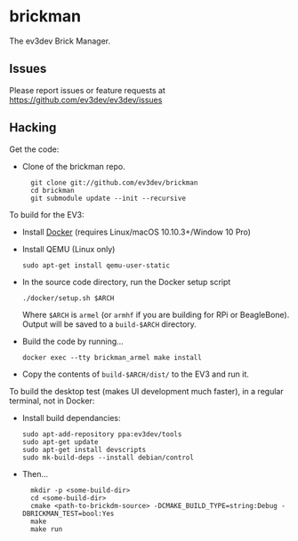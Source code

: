 brickman
========

The ev3dev Brick Manager.

Issues
------

Please report issues or feature requests at https://github.com/ev3dev/ev3dev/issues

Hacking
-------

Get the code:

* Clone of the brickman repo.

        git clone git://github.com/ev3dev/brickman
        cd brickman
        git submodule update --init --recursive

To build for the EV3:

*   Install [Docker] (requires Linux/macOS 10.10.3+/Window 10 Pro)
*   Install QEMU (Linux only)

        sudo apt-get install qemu-user-static

*   In the source code directory, run the Docker setup script

        ./docker/setup.sh $ARCH

    Where `$ARCH` is `armel` (or `armhf` if you are building for RPi
    or BeagleBone).  Output will be saved to a `build-$ARCH` directory.

*   Build the code by running...

        docker exec --tty brickman_armel make install

*   Copy the contents of `build-$ARCH/dist/` to the EV3 and run it.

[Docker]: https://www.docker.com/

To build the desktop test (makes UI development much faster), in a regular terminal,
not in Docker:

*   Install build dependancies:

        sudo apt-add-repository ppa:ev3dev/tools
        sudo apt-get update
        sudo apt-get install devscripts
        sudo mk-build-deps --install debian/control

* Then...

        mkdir -p <some-build-dir>
        cd <some-build-dir>
        cmake <path-to-brickdm-source> -DCMAKE_BUILD_TYPE=string:Debug -DBRICKMAN_TEST=bool:Yes
        make
        make run

